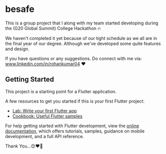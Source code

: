 # besafe

This is a group project that I along with my team started developing during the (G20 Global Summit) College Hackathon 🔥

We haven't completed it yet because of our tight schedule as we all are in the final year of our degree.
Although we've developed some quite features and design.


If you have questions or any suggestions.
Do connect with me via: www.linkedin.com/in/rohankumar04 ❤




## Getting Started

This project is a starting point for a Flutter application.

A few resources to get you started if this is your first Flutter project:

- [Lab: Write your first Flutter app](https://docs.flutter.dev/get-started/codelab)
- [Cookbook: Useful Flutter samples](https://docs.flutter.dev/cookbook)

For help getting started with Flutter development, view the
[online documentation](https://docs.flutter.dev/), which offers tutorials,
samples, guidance on mobile development, and a full API reference.




Thank You...😊❤️‍🔥 
